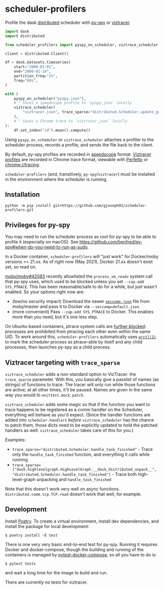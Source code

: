 # scheduler-profilers

Profile the dask [distributed](https://github.com/dask/distributed) scheduler with [py-spy](https://github.com/benfred/py-spy) or [viztracer](https://github.com/gaogaotiantian/viztracer).

```python
import dask
import distributed

from scheduler_profilers import pyspy_on_scheduler, viztrace_scheduler

client = distributed.Client()

df = dask.datasets.timeseries(
    start="2000-01-01",
    end="2000-01-14",
    partition_freq="1h",
    freq="60s",
)

with (
    pyspy_on_scheduler("pyspy.json"),
    # ^ Saves a speedscope profile to `pyspy.json` locally
    viztrace_scheduler(
        "viztracer.json", trace_sparse="distributed.Scheduler.update_graph_hlg"
    ),
    # ^ Saves a Chrome trace to `viztracer.json` locally
):
    df.set_index("id").mean().compute()
```

Using `pyspy_on_scheduler` or `viztrace_scheduler` attaches a profiler to the scheduler process, records a profile, and sends the file back to the client.

By default, py-spy profiles are recorded in [speedscope](https://www.speedscope.app/) format. [Viztracer profiles](https://viztracer.readthedocs.io/en/latest/basic_usage.html#display-report) are recorded in Chrome trace format, viewable with [Perfetto](https://ui.perfetto.dev/) or <chrome://tracing>.

`scheduler-profilers` (and, transitively, `py-spy`/`viztracer`) must be installed in the environment where the scheduler is running.

## Installation

```
python -m pip install git+https://github.com/gjoseph92/scheduler-profilers.git
```

## Privileges for py-spy

You may need to run the scheduler process as root for py-spy to be able to profile it (especially on macOS). See https://github.com/benfred/py-spy#when-do-you-need-to-run-as-sudo.

In a Docker container, `scheduler-profilers` will "just work" for Docker/moby versions >= 21.xx. As of right now (May 2021), Docker 21.xx doesn't exist yet, so read on.

[moby/moby#42083](https://github.com/moby/moby/pull/42083/files) recently allowlisted the `process_vm_readv` system call that py-spy uses, which used to be blocked unless you set `--cap-add SYS_PTRACE`. This has been reasonable/safe to do for a while, but just wasn't enabled. So your options right now are:
* (low/no security impact) Download the newer [`seccomp.json`](https://github.com/moby/moby/blob/d39b075302c27f77b2de413697a5aacb034d8286/profiles/seccomp/default.json) file from moby/master and pass it to Docker via `--seccomp=default.json`.
* (more convenient) Pass `--cap-add SYS_PTRACE` to Docker. This enables more than you need, but it's one less step.

On Ubuntu-based containers, ptrace system calls are [further blocked](https://www.kernel.org/doc/Documentation/admin-guide/LSM/Yama.rst): processes are prohibited from ptracing each other even within the same UID. To work around this, `scheduler-profilers` automatically uses [`prctl(2)`](https://man7.org/linux/man-pages/man2/prctl.2.html) to mark the scheduler process as ptrace-able by itself and any child processes, then launches py-spy as a child process.

## Viztracer targeting with `trace_sparse`

`viztrace_scheduler` adds a non-standard option to VizTracer: the `trace_sparse` parameter. With this, you basically give a passlist of names (as strings) of functions to trace. The tracer will only run while those functions are active; at all other times, it'll be paused. Names are given in the same way you would to `unittest.mock.patch`.

`viztrace_scheduler` adds some magic so that if the function you want to trace happens to be registered as a comm handler on the Scheduler, everything will behave as you'd expect. (Since the handler functions are added into `scheduler.handlers` _before_ `viztrace_scheduler` has the chance to patch them, those dicts need to be explicitly updated to hold the patched handlers as well. `viztrace_scheduler` takes care of this for you.)

Examples:

* `trace_sparse="distributed.Scheduler.handle_task_finished"` - Trace only the `handle_task_finished` function, and everything it calls while running
* `trace_sparse=["dask.highlevelgraph.HighLevelGraph.__dask_distributed_unpack__", "distributed.Scheduler.handle_task_finished"]` - Trace both high-level-graph unpacking and `handle_task_finished`

Note that this doesn't work very well on async functions. `distributed.comm.tcp.TCP.read` doesn't work that well, for example.

## Development

Install [Poetry](https://python-poetry.org/docs/#installation). To create a virtual environment, install dev dependencies, and install the package for local development:

```
$ poetry install -E test
```

There is one very very basic end-to-end test for py-spy. Running it requires Docker and docker-compose, though the building and running of the containers is managed by [pytest-docker-compose](https://github.com/pytest-docker-compose/pytest-docker-compose), so all you have to do is:

```
$ pytest tests
```
and wait a long time for the image to build and run.

There are currently no tests for viztracer.
